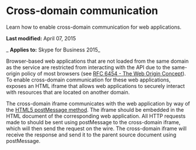 
# Cross-domain communication
Learn how to enable cross-domain communication for web applications.

 **Last modified:** April 07, 2015

 _ **Applies to:** Skype for Business 2015_

Browser-based web applications that are not loaded from the same domain as the service are restricted from interacting with the API due to the same-origin policy of most browsers (see [RFC 6454 - The Web Origin Concept](http://tools.ietf.org/html/rfc6454)). To enable cross-domain communication for these web applications, exposes an HTML iframe that allows web applications to securely interact with resources that are located on another domain. 

The cross-domain iframe communicates with the web application by way of the [HTML5 postMessage method](http://msdn.microsoft.com/en-us/library/windows/apps/hh441295.aspx). The iframe should be embedded in the HTML document of the corresponding web application. All HTTP requests made to should be sent using postMessage to the cross-domain iframe, which will then send the request on the wire. The cross-domain iframe will receive the response and send it to the parent source document using postMessage.
